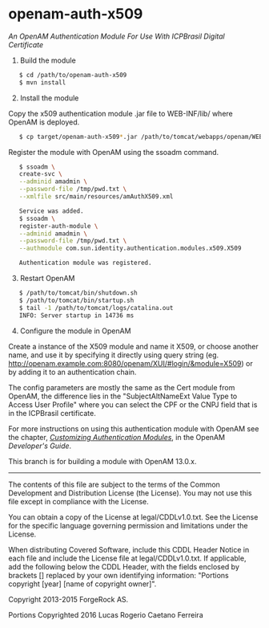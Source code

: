 # openam-auth-x509

*An OpenAM Authentication Module For Use With ICPBrasil Digital Certificate*

1. Build the module

```bash
   $ cd /path/to/openam-auth-x509
   $ mvn install
```

2. Install the module

Copy the x509 authentication module .jar file to WEB-INF/lib/ where OpenAM is deployed.

```bash
   $ cp target/openam-auth-x509*.jar /path/to/tomcat/webapps/openam/WEB-INF/lib/
```

Register the module with OpenAM using the ssoadm command.

```bash
   $ ssoadm \
   create-svc \
   --adminid amadmin \
   --password-file /tmp/pwd.txt \
   --xmlfile src/main/resources/amAuthX509.xml

   Service was added.
   $ ssoadm \
   register-auth-module \
   --adminid amadmin \
   --password-file /tmp/pwd.txt \
   --authmodule com.sun.identity.authentication.modules.x509.X509

   Authentication module was registered.
```

3. Restart OpenAM

```bash
   $ /path/to/tomcat/bin/shutdown.sh
   $ /path/to/tomcat/bin/startup.sh
   $ tail -1 /path/to/tomcat/logs/catalina.out
   INFO: Server startup in 14736 ms
```

4. Configure the module in OpenAM

Create a instance of the X509 module and name it X509, or choose another name, and use it by specifying it directly using query string (eg. http://openam.example.com:8080/openam/XUI/#login/&module=X509) or by adding it to an authentication chain.

The config parameters are mostly the same as the Cert module from OpenAM, the difference lies in the "SubjectAltNameExt Value Type to Access User Profile" where you can select the CPF or the CNPJ field that is in the ICPBrasil certificate.

For more instructions on using this authentication
module with OpenAM see the chapter,
*[Customizing Authentication Modules](https://backstage.forgerock.com/docs/openam/13/dev-guide/#sec-auth-spi)*,
in the OpenAM *Developer's Guide*.

This branch is for building a module with OpenAM 13.0.x.

* * *

The contents of this file are subject to the terms of the Common Development and
Distribution License (the License). You may not use this file except in compliance with the
License.

You can obtain a copy of the License at legal/CDDLv1.0.txt. See the License for the
specific language governing permission and limitations under the License.

When distributing Covered Software, include this CDDL Header Notice in each file and include
the License file at legal/CDDLv1.0.txt. If applicable, add the following below the CDDL
Header, with the fields enclosed by brackets [] replaced by your own identifying
information: "Portions copyright [year] [name of copyright owner]".

Copyright 2013-2015 ForgeRock AS.

Portions Copyrighted 2016 Lucas Rogerio Caetano Ferreira
